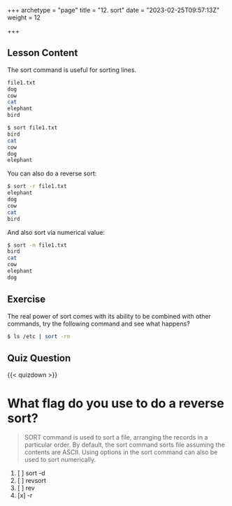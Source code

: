+++
archetype = "page"
title = "12. sort"
date = "2023-02-25T09:57:13Z"
weight = 12

+++

## Lesson Content

The sort command is useful for sorting lines.

```bash
file1.txt
dog
cow
cat
elephant
bird

$ sort file1.txt
bird
cat
cow
dog
elephant
```

You can also do a reverse sort: 

```bash
$ sort -r file1.txt
elephant
dog
cow
cat
bird
```

And also sort via numerical value: 

```bash
$ sort -n file1.txt
bird
cat
cow
elephant
dog
```

## Exercise

The real power of sort comes with its ability to be combined with other commands, try the following command and see what happens?

```bash
$ ls /etc | sort -rn
```

## Quiz Question

{{< quizdown >}}

# What flag do you use to do a reverse sort?

> SORT command is used to sort a file, arranging the records in a particular order. By default, the sort command sorts file assuming the contents are ASCII. Using options in the sort command can also be used to sort numerically. 

1. [ ] sort -d
2. [ ] revsort
3. [ ] rev
4. [x] -r